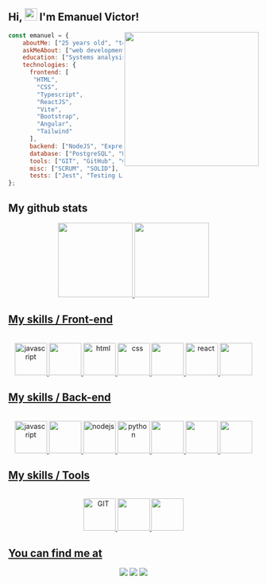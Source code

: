 
## Hi, <img src="https://media.giphy.com/media/hvRJCLFzcasrR4ia7z/giphy.gif" width="25px"> I'm Emanuel Victor!

<img align="right" src="https://i.ibb.co/Mctjcpf/Design-sem-nome-1.png" width="270" />

```javascript
const emanuel = {
    aboutMe: ["25 years old", "tech lover", "web developer", "music"],
    askMeAbout: ["web development", "tech", "music", "games", "UI/UX"],
    education: ["Systems analysis and development at the University of Fortaleza"],
    technologies: {
      frontend: [
       "HTML",
        "CSS",
        "Typescript",
        "ReactJS",
        "Vite",
        "Bootstrap",
        "Angular",
        "Tailwind"
      ],
      backend: ["NodeJS", "Express", "NestJs", "Java", "SpringBoot", "Docker"],
      database: ["PostgreSQL", "MySQL", "MongoDB"],
      tools: ["GIT", "GitHub", "GitLab", "Figma"],
      misc: ["SCRUM", "SOLID"],
      tests: ["Jest", "Testing Library"],
};
```

## My github stats
<div align="center">
  <a href="https://github.com/Manelitu">
  <img height="150em" src="https://github-readme-stats.vercel.app/api?username=Manelitu&show_icons=true&theme=github_dark&include_all_commits=true&count_private=true"/>
  <img height="150em" src="https://github-readme-stats.vercel.app/api/top-langs/?username=Manelitu&layout=compact&langs_count=7&theme=github_dark"/>
</div>
 
 ## My skills / Front-end
 <p align="center">
    <br/>
    <img src="https://cdn.jsdelivr.net/gh/devicons/devicon/icons/javascript/javascript-original.svg" alt="javascript" width="65" height="65"/>
    <img src="https://cdn.jsdelivr.net/gh/devicons/devicon/icons/typescript/typescript-original.svg" width="65" height="65"/>
    <img src="https://cdn.jsdelivr.net/gh/devicons/devicon/icons/html5/html5-original.svg" alt="html" width="65" height="65"/>
    <img src="https://cdn.jsdelivr.net/gh/devicons/devicon/icons/css3/css3-original.svg" alt="css" width="65" height="65"/>
    <img src="https://cdn.jsdelivr.net/gh/devicons/devicon/icons/bootstrap/bootstrap-original.svg" width="65" height="65" />
    <img src="https://cdn.jsdelivr.net/gh/devicons/devicon/icons/react/react-original.svg" alt="react" width="65" height="65"/>
    <img src="https://cdn.jsdelivr.net/gh/devicons/devicon/icons/sass/sass-original.svg" width="65" height="65"/>
   <br/>
</p>

## My skills / Back-end
<p align="center">
  <br/>
  <img src="https://cdn.jsdelivr.net/gh/devicons/devicon/icons/javascript/javascript-original.svg" alt="javascript" width="65" height="65"/>
  <img src="https://cdn.jsdelivr.net/gh/devicons/devicon/icons/typescript/typescript-original.svg" width="65" height="65"/>
  <img src="https://www.vectorlogo.zone/logos/nodejs/nodejs-icon.svg" alt="nodejs" width="65" height="65"/>
  <img src="https://cdn.jsdelivr.net/gh/devicons/devicon/icons/python/python-original.svg" alt="python" width="65" height="65"/>
  <img src="https://cdn.jsdelivr.net/gh/devicons/devicon/icons/postgresql/postgresql-original.svg" width="65" height="65"/>
  <img src="https://cdn.jsdelivr.net/gh/devicons/devicon/icons/mongodb/mongodb-plain.svg" width="65" height="65"/>
  <img src="https://cdn.jsdelivr.net/gh/devicons/devicon/icons/mysql/mysql-original.svg" width="65" height="65"/>
</p>

## My skills / Tools
<p align="center">
  <br/>
  <img src="https://www.vectorlogo.zone/logos/git-scm/git-scm-icon.svg" alt="GIT" width="65" height="65"/>
  <img src="https://cdn.jsdelivr.net/gh/devicons/devicon/icons/figma/figma-original.svg" width="65" height="65"/>
  <img src="https://cdn.jsdelivr.net/gh/devicons/devicon/icons/vscode/vscode-original.svg" width="65" height="65"/>
</p>

## You can find me at
<div align="center"> 
  <a href="https://instagram.com/manelitu" target="_blank"><img src="https://img.shields.io/badge/-Instagram-%23E4405F?style=for-the-badge&logo=instagram&logoColor=white" target="_blank"></a>
  <a href = "mailto:emanuelwork1@gmail.com"><img src="https://img.shields.io/badge/-Gmail-%23333?style=for-the-badge&logo=gmail&logoColor=white" target="_blank"></a>
  <a href="https://www.linkedin.com/in/manelitu" target="_blank"><img src="https://img.shields.io/badge/-LinkedIn-%230077B5?style=for-the-badge&logo=linkedin&logoColor=white" target="_blank"></a> 
</div>
